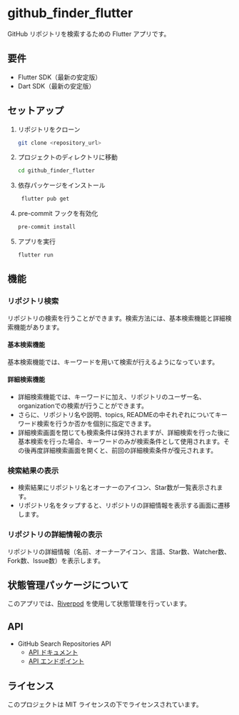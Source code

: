 # github_finder_flutter

GitHub リポジトリを検索するための Flutter アプリです。

## 要件

- Flutter SDK（最新の安定版）
- Dart SDK（最新の安定版）

## セットアップ

1. リポジトリをクローン
   ```bash
   git clone <repository_url>
   ```

2. プロジェクトのディレクトリに移動
   ```bash
   cd github_finder_flutter
   ```

3. 依存パッケージをインストール
   ```bash
    flutter pub get
    ```

4. pre-commit フックを有効化
    ```bash
    pre-commit install
    ```

5. アプリを実行
    ```bash
    flutter run
    ```

## 機能

### リポジトリ検索

リポジトリの検索を行うことができます。検索方法には、基本検索機能と詳細検索機能があります。

#### 基本検索機能

基本検索機能では、キーワードを用いて検索が行えるようになっています。

#### 詳細検索機能

- 詳細検索機能では、キーワードに加え、リポジトリのユーザー名、organizationでの検索が行うことができます。
- さらに、リポジトリ名や説明、topics, READMEの中それぞれについてキーワード検索を行うか否かを個別に指定できます。
- 詳細検索画面を閉じても検索条件は保持されますが、詳細検索を行った後に基本検索を行った場合、キーワードのみが検索条件として使用されます。その後再度詳細検索画面を開くと、前回の詳細検索条件が復元されます。

### 検索結果の表示

- 検索結果にリポジトリ名とオーナーのアイコン、Star数が一覧表示されます。
- リポジトリ名をタップすると、リポジトリの詳細情報を表示する画面に遷移します。

### リポジトリの詳細情報の表示

リポジトリの詳細情報（名前、オーナーアイコン、言語、Star数、Watcher数、Fork数、Issue数）を表示します。

## 状態管理パッケージについて

このアプリでは、[Riverpod](https://pub.dev/packages/riverpod) を使用して状態管理を行っています。

## API

- GitHub Search Repositories API
  - [API ドキュメント](https://docs.github.com/en/rest/reference/search#search-repositories)
  - [API エンドポイント](https://api.github.com/search/repositories)

## ライセンス

このプロジェクトは MIT ライセンスの下でライセンスされています。
